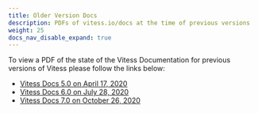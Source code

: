 ```yaml
---
title: Older Version Docs
description: PDFs of vitess.io/docs at the time of previous versions
weight: 25
docs_nav_disable_expand: true
---
```


To view a PDF of the state of the Vitess Documentation for previous versions of Vitess please follow the links below:

- [Vitess Docs 5.0 on April 17, 2020](https://drive.google.com/file/d/1gK6ELHFxr5X9Rieg64XJ7iFcnOuUlwb-/view?usp=sharing)
- [Vitess Docs 6.0 on July 28, 2020](https://drive.google.com/file/d/11r7trOcjjKnxcPJWa8Ae7lkti_Ny0HqV/view?usp=sharing)
- [Vitess Docs 7.0 on October 26, 2020](https://drive.google.com/file/d/1wgGuJbCmchSif6z569ujqG4-QE6zVn8f/view?usp=sharing)
